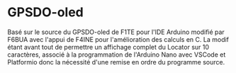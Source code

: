 # GPSDO-oled
Basé sur le source du GPSDO-oled de F1TE pour l'IDE Arduino
modifié par F6BUA avec l'appui de F4INE pour l'amélioration des calculs en C.
La modif étant avant tout de permettre un affichage complet du Locator sur 10 caractères,
associé à la programmation de l'Arduino Nano avec VSCode et Platformio 
donc la nécessité d'une remise en ordre du programme source.
